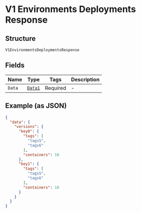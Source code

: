 
# V1 Environments Deployments Response

## Structure

`V1EnvironmentsDeploymentsResponse`

## Fields

| Name | Type | Tags | Description |
|  --- | --- | --- | --- |
| `Data` | [`Data1`](../../doc/models/data-1.md) | Required | - |

## Example (as JSON)

```json
{
  "data": {
    "versions": {
      "key0": {
        "tags": [
          "tags5",
          "tags6"
        ],
        "containers": 16
      },
      "key1": {
        "tags": [
          "tags5",
          "tags6"
        ],
        "containers": 16
      }
    }
  }
}
```

